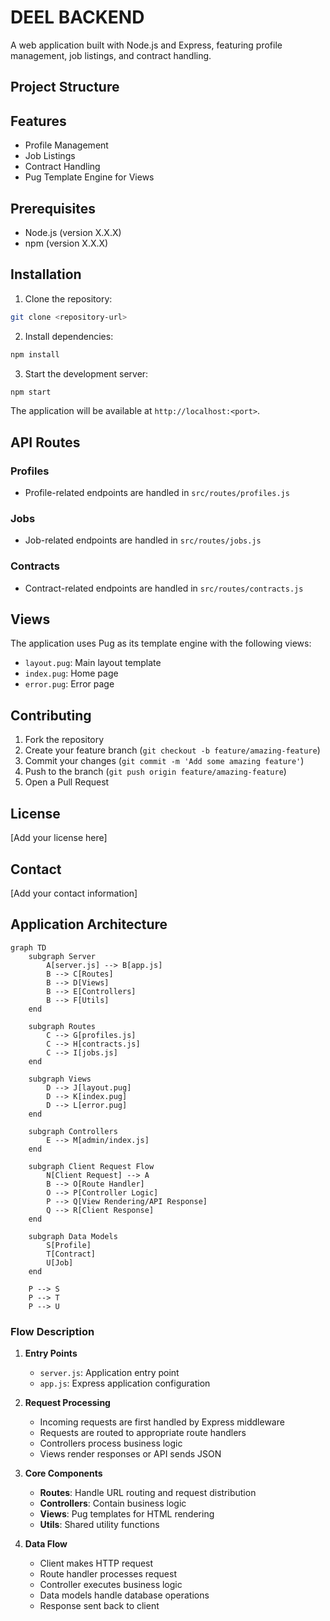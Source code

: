 # DEEL BACKEND

A web application built with Node.js and Express, featuring profile management, job listings, and contract handling.

## Project Structure

## Features

- Profile Management
- Job Listings
- Contract Handling
- Pug Template Engine for Views

## Prerequisites

- Node.js (version X.X.X)
- npm (version X.X.X)

## Installation

1. Clone the repository:
```bash
git clone <repository-url>
```

2. Install dependencies:
```bash
npm install
```

3. Start the development server:
```bash
npm start
```

The application will be available at `http://localhost:<port>`.

## API Routes

### Profiles
- Profile-related endpoints are handled in `src/routes/profiles.js`

### Jobs
- Job-related endpoints are handled in `src/routes/jobs.js`

### Contracts
- Contract-related endpoints are handled in `src/routes/contracts.js`

## Views

The application uses Pug as its template engine with the following views:
- `layout.pug`: Main layout template
- `index.pug`: Home page
- `error.pug`: Error page

## Contributing

1. Fork the repository
2. Create your feature branch (`git checkout -b feature/amazing-feature`)
3. Commit your changes (`git commit -m 'Add some amazing feature'`)
4. Push to the branch (`git push origin feature/amazing-feature`)
5. Open a Pull Request

## License

[Add your license here]

## Contact

[Add your contact information]

## Application Architecture

```mermaid
graph TD
    subgraph Server
        A[server.js] --> B[app.js]
        B --> C[Routes]
        B --> D[Views]
        B --> E[Controllers]
        B --> F[Utils]
    end

    subgraph Routes
        C --> G[profiles.js]
        C --> H[contracts.js]
        C --> I[jobs.js]
    end

    subgraph Views
        D --> J[layout.pug]
        D --> K[index.pug]
        D --> L[error.pug]
    end

    subgraph Controllers
        E --> M[admin/index.js]
    end

    subgraph Client Request Flow
        N[Client Request] --> A
        B --> O[Route Handler]
        O --> P[Controller Logic]
        P --> Q[View Rendering/API Response]
        Q --> R[Client Response]
    end

    subgraph Data Models
        S[Profile]
        T[Contract]
        U[Job]
    end

    P --> S
    P --> T
    P --> U
```

### Flow Description

1. **Entry Points**
   - `server.js`: Application entry point
   - `app.js`: Express application configuration

2. **Request Processing**
   - Incoming requests are first handled by Express middleware
   - Requests are routed to appropriate route handlers
   - Controllers process business logic
   - Views render responses or API sends JSON

3. **Core Components**
   - **Routes**: Handle URL routing and request distribution
   - **Controllers**: Contain business logic
   - **Views**: Pug templates for HTML rendering
   - **Utils**: Shared utility functions

4. **Data Flow**
   - Client makes HTTP request
   - Route handler processes request
   - Controller executes business logic
   - Data models handle database operations
   - Response sent back to client
